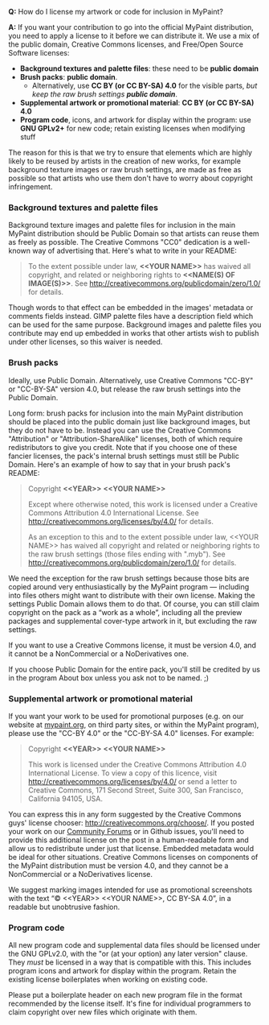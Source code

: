 **Q:** How do I license my artwork or code for inclusion in MyPaint?

**A:** If you want your contribution to go into the official MyPaint distribution, you need to apply a license to it before we can distribute it. We use a mix of the public domain, Creative Commons licenses, and Free/Open Source Software licenses:

* **Background textures and palette files**: these need to be **public domain**
* **Brush packs**: **public domain**.
  - Alternatively, use **CC BY (or CC BY-SA) 4.0** for the visible parts, _but keep the raw brush settings **public domain**_.
* **Supplemental artwork or promotional material**: **CC BY (or CC BY-SA) 4.0**
* **Program code**, icons, and artwork for display within the program: use **GNU GPLv2+** for new code; retain existing licenses when modifying stuff

The reason for this is that we try to ensure that elements which are highly likely to be reused by artists in the creation of new works, for example background texture images or raw brush settings, are made as free as possible so that artists who use them don't have to worry about copyright infringement.

### Background textures and palette files

Background texture images and palette files for inclusion in the main MyPaint distribution should be Public Domain so that artists can reuse them as freely as possible. The Creative Commons "CC0" dedication is a well-known way of advertising that. Here's what to write in your README:

> To the extent possible under law, **\<\<YOUR NAME\>\>** has waived all copyright, and related or neighboring rights to **\<\<NAME(S) OF IMAGE(S)\>\>**. See <http://creativecommons.org/publicdomain/zero/1.0/> for details.

Though words to that effect can be embedded in the images' metadata or comments fields instead. GIMP palette files have a description field which can be used for the same purpose. Background images and palette files you contribute may end up embedded in works that other artists wish to publish under other licenses, so this waiver is needed.

### Brush packs

Ideally, use Public Domain. Alternatively, use Creative Commons "CC-BY" or "CC-BY-SA" version 4.0, but release the raw brush settings into the Public Domain.

Long form: brush packs for inclusion into the main MyPaint distribution should be placed into the public domain just like background images, but they do not have to be. Instead you can use the Creative Commons "Attribution" or "Attribution-ShareAlike" licenses, both of which require redistributors to give you credit. Note that if you choose one of these fancier licenses, the pack's internal brush settings must still be Public Domain. Here's an example of how to say that in your brush pack's README: 

> Copyright **\<\<YEAR\>\>** **\<\<YOUR NAME\>\>**
>
> Except where otherwise noted, this work is licensed under a Creative Commons Attribution 4.0 International License. See <http://creativecommons.org/licenses/by/4.0/> for details.
>
> As an exception to this and to the extent possible under law, \<\<YOUR NAME\>\> has waived all copyright and related or neighboring rights to the raw brush settings (those files ending with ".myb"). See <http://creativecommons.org/publicdomain/zero/1.0/> for details.

We need the exception for the raw brush settings because those bits are copied around very enthusiastically by the MyPaint program — including into files others might want to distribute with their own license. Making the settings Public Domain allows them to do that. Of course, you can still claim copyright on the pack as a “work as a whole”, including all the preview packages and supplemental cover-type artwork in it, but excluding the raw settings.

If you want to use a Creative Commons license, it must be version 4.0, and it cannot be a NonCommercial or a NoDerivatives one.

If you choose Public Domain for the entire pack, you'll still be credited by us in the program About box unless you ask not to be named. ;) 

### Supplemental artwork or promotional material

If you want your work to be used for promotional purposes (e.g. on our website at [mypaint.org](http://mypaint.org), on third party sites, or within the MyPaint program), please use the "CC-BY 4.0" or the "CC-BY-SA 4.0" licenses. For example:

> Copyright **\<\<YEAR\>\>** **\<\<YOUR NAME\>\>**
>
> This work is licensed under the Creative Commons Attribution 4.0 International License. To view a copy of this licence, visit <http://creativecommons.org/licenses/by/4.0/> or send a letter to Creative Commons, 171 Second Street, Suite 300, San Francisco, California 94105, USA.

You can express this in any form suggested by the Creative Commons guys' license chooser: <http://creativecommons.org/choose/>. If you posted your work on our [Community Forums](http://community.mypaint.org) or in Github issues, you'll need to provide this additional license on the post in a human-readable form and allow us to redistribute under just that license. Embedded metadata would be ideal for other situations. Creative Commons licenses on components of the MyPaint distribution must be version 4.0, and they cannot be a NonCommercial or a NoDerivatives license.

We suggest marking images intended for use as promotional screenshots with the text “© \<\<YEAR\>\> \<\<YOUR NAME\>>, CC BY-SA 4.0”, in a readable but unobtrusive fashion.

### Program code

All new program code and supplemental data files should be licensed under the GNU GPLv2.0, with the "or (at your option) any later version" clause. They *must* be licensed in a way that is compatible with this. This includes program icons and artwork for display within the program. Retain the existing license boilerplates when working on existing code.

Please put a boilerplate header on each new program file in the format recommended by the license itself. It's fine for individual programmers to claim copyright over new files which originate with them.
